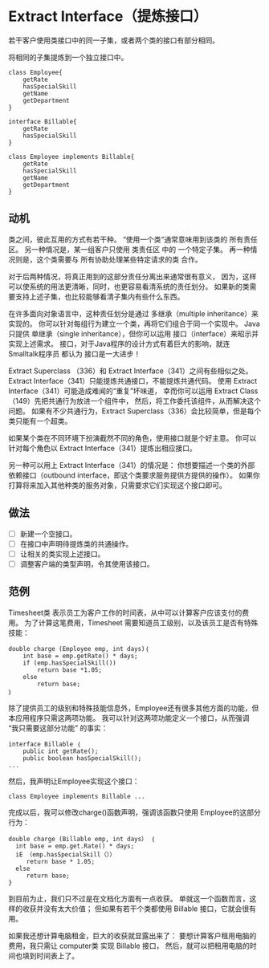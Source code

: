 # Extract Interface（提炼接⼝）

若⼲客户使⽤类接⼝中的同⼀⼦集，或者两个类的接⼝有部分相同。


将相同的⼦集提炼到⼀个独⽴接⼝中。


```puml
class Employee{
    getRate
    hasSpecialSkill
    getName
    getDepartment
}

```
```puml
interface Billable{
    getRate
    hasSpecialSkill
}

class Employee implements Billable{
    getRate
    hasSpecialSkill
    getName
    getDepartment
}
```

## 动机

类之间，彼此互⽤的⽅式有若⼲种。
“使⽤⼀个类“通常意味⽤到该类的 所有责任区。
另⼀种情况是，某⼀组客户只使⽤ 类责任区 中的 ⼀个特定⼦集。
再⼀种情况则是，这个类需要与 所有协助处理某些特定请求的类 合作。

对于后两种情况，将真正⽤到的这部分责任分离出来通常很有意义，
因为，这样可以使系统的⽤法更清晰，同时，也更容易看清系统的责任划分。
如果新的类需要⽀持上述⼦集，也⽐较能够看清⼦集内有些什么东⻄。

在许多⾯向对象语⾔中，这种责任划分是通过 多继承（multiple inheritance）来实现的。
你可以针对每组⾏为建⽴⼀个类，再将它们组合于同⼀个实现中。
Java只提供 单继承（single inheritance），但你可以运⽤ 接⼝（interface）来昭示并实现上述需求。
接⼝，对于Java程序的设计⽅式有着巨⼤的影响，就连 Smalltalk程序员 都认为 接⼝是⼀⼤进步！

Extract Superclass （336）和 Extract Interface（341）之间有些相似之处。
Extract Interface（341）只能提炼共通接⼝，不能提炼共通代码。
使⽤ Extract Interface（341）可能造成难闻的“重复”坏味道，
幸⽽你可以运⽤ Extract Class（149）先把共通⾏为放进⼀个组件中，
然后，将⼯作委托该组件，从⽽解决这个问题。
如果有不少共通⾏为，Extract Superclass（336）会⽐较简单，但是每个类只能有⼀个超类。

如果某个类在不同环境下扮演截然不同的⻆⾊，使⽤接⼝就是个好主意。
你可以针对每个⻆⾊以 Extract Interface（341）提炼出相应接⼝。

另⼀种可以⽤上 Extract Interface（341）的情况是：
你想要描述⼀个类的外部依赖接⼝（outbound interface，即这个类要求服务提供⽅提供的操作）。
如果你打算将来加⼊其他种类的服务对象，只需要求它们实现这个接⼝即可。

## 做法

-[ ] 新建⼀个空接⼝。 
-[ ] 在接⼝中声明待提炼类的共通操作。 
-[ ] 让相关的类实现上述接⼝。 
-[ ] 调整客户端的类型声明，令其使⽤该接⼝。

## 范例

Timesheet类 表示员⼯为客户⼯作的时间表，从中可以计算客户应该⽀付的费⽤。
为了计算这笔费⽤，Timesheet 需要知道员⼯级别，以及该员⼯是否有特殊技能：
```
double charge (Employee emp, int days)｛
    int base = emp.getRate() * days;
    if (emp.hasSpecialSkill())
        return base *1.05;
    else
        return base;
｝
```

除了提供员⼯的级别和特殊技能信息外，Employee还有很多其他⽅⾯的功能，但本应⽤程序只需这两项功能。
我可以针对这两项功能定义⼀个接⼝，从⽽强调 “我只需要这部分功能” 的事实：
```
interface Billable ｛
    public int getRate();
    public boolean hasSpecialSkill(); 
...
```

然后，我声明让Employee实现这个接⼝：
```
class Employee implements Billable ...
```


完成以后，我可以修改charge()函数声明，强调该函数只使⽤ Employee的这部分⾏为：
```
double charge (Billable emp, int days） ｛ 
  int base = emp.get.Rate() * days;
  iE （emp.hasSpecialSkill（））
     return base * 1.05;
  else 
     return base;
}
```

到⽬前为⽌，我们只不过是在⽂档化⽅⾯有⼀点收获。
单就这⼀个函数⽽⾔，这样的收获并没有太⼤价值；
但如果有若⼲个类都使⽤ Billable 接⼝，它就会很有⽤。

如果我还想计算电脑租⾦，巨⼤的收获就显露出来了：
要想计算客户租⽤电脑的费⽤，我只需让 computer类 实现 Billable 接⼝，
然后，就可以把租⽤电脑的时间也填到时间表上了。

